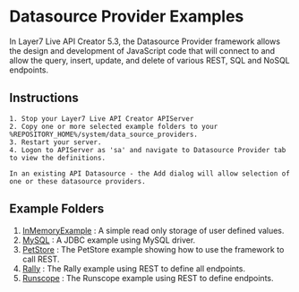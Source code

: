 # Datasource Provider Examples
In Layer7 Live API Creator 5.3, the Datasource Provider framework allows the design and development of
JavaScript code that will connect to and allow the query, insert, update, and delete of various REST, SQL and NoSQL endpoints.

## Instructions
```
1. Stop your Layer7 Live API Creator APIServer
2. Copy one or more selected example folders to your %REPOSITORY_HOME%/system/data_source_providers.
3. Restart your server.
4. Logon to APIServer as 'sa' and navigate to Datasource Provider tab to view the definitions.

In an existing API Datasource - the Add dialog will allow selection of one or these datasource providers.
```
## Example Folders
1. [InMemoryExample](https://github.com/EspressoLogicCafe/Examples/tree/master/DatasourceProvider/InMemoryExample) : A simple read only storage of user defined values.
2. [MySQL](https://github.com/EspressoLogicCafe/Examples/tree/master/DatasourceProvider/MySQL) : A JDBC example using MySQL driver.
3. [PetStore](https://github.com/EspressoLogicCafe/Examples/tree/master/DatasourceProvider/PetStore) : The PetStore example showing how to use the framework to call REST. 
4. [Rally](https://github.com/EspressoLogicCafe/Examples/tree/master/DatasourceProvider/Rally) : The Rally example using REST to define all endpoints.
5. [Runscope](https://github.com/EspressoLogicCafe/Examples/tree/master/DatasourceProvider/Runscope) : The Runscope example using REST to define endpoints.
